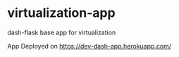 # virtualization-app
dash-flask base app for virtualization

App Deployed on https://dev-dash-app.herokuapp.com/
